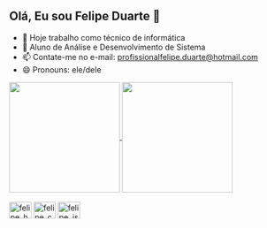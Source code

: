 ## Olá, Eu sou Felipe Duarte 👋

- 🔭 Hoje trabalho como técnico de informática
- 🌱 Aluno de Análise e Desenvolvimento de Sistema
- 📫 Contate-me no e-mail: profissionalfelipe.duarte@hotmail.com
- 😄 Pronouns: ele/dele

<div>
  <a href="https://github.com/anuraghazra/github-readme-stats">
  <img height=200 align="center" src="https://github-readme-stats.vercel.app/api?username=Dev-felipeduarte" />
</a>
<a href="https://github.com/anuraghazra/convoychat">
  <img height=200 align="center" src="https://github-readme-stats.vercel.app/api/top-langs?username=Dev-felipeduarte&layout=compact&langs_count=8&card_width=320" />
</a>
</div>

<div style="display: inline_block"><br>
  <img align="center" alt="felipe_html" height="30" width="40" src="https://cdn.jsdelivr.net/gh/devicons/devicon@latest/icons/html5/html5-original.svg">
  <img align="center" alt="felipe_css" height="30" width="40" src="https://cdn.jsdelivr.net/gh/devicons/devicon@latest/icons/css3/css3-original.svg">
  <img align="center" alt="felipe_js" height="30" width="40" src="https://cdn.jsdelivr.net/gh/devicons/devicon@latest/icons/javascript/javascript-original.svg">
</div>
          
